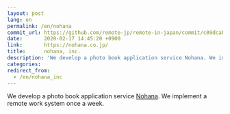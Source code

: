 ```yaml
---
layout: post
lang: en
permalink: /en/nohana
commit_url: https://github.com/remote-jp/remote-in-japan/commit/c09dcab6fb956d29308b1226608014dde246ebaf
date:       2020-02-17 14:45:20 +0900
link:       https://nohana.co.jp/
title:      nohana, inc.
description: 'We develop a photo book application service Nohana. We implement a remote work system once a week.'
categories: 
redirect_from:
  - /en/nohana_inc
---
```


<p>We develop a photo book application service <a href="https://nohana.jp/">Nohana</a>. We implement a remote work system once a week.</p>

